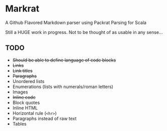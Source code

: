 Markrat
=======

A Github Flavored Markdown parser using Packrat Parsing for Scala

Still a HUGE work in progress. Not to be thought of as usable in any sense...

TODO
----
* ~~Should be able to define language of code blocks~~
* ~~Links~~
* ~~Link titles~~
* ~~Paragraphs~~
* Unordered lists
* Enumerations (lists with numerals/roman letters)
* Images
* ~~Inline code~~
* Block quotes
* Inline HTML
* Horizontal rule (`<hr>`)
* Paragraphs instead of raw text
* Tables
